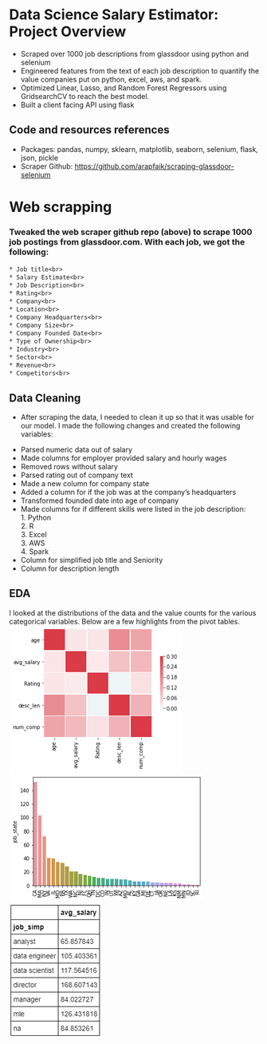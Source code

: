 # Data Science Salary Estimator: Project Overview<br>
- Scraped over 1000 job descriptions from glassdoor using python and selenium <br>
- Engineered features from the text of each job description to quantify the value companies put on python, excel, aws, and spark.<br>
- Optimized Linear, Lasso, and Random Forest Regressors using GridsearchCV to reach the best model.<br>
- Built a client facing API using flask <be>
## Code and resources references <br>
- Packages: pandas, numpy, sklearn, matplotlib, seaborn, selenium, flask, json, pickle
- Scraper Github: https://github.com/arapfaik/scraping-glassdoor-selenium

# Web scrapping
### Tweaked the web scraper github repo (above) to scrape 1000 job postings from glassdoor.com. With each job, we got the following:<br>
    * Job title<br>
    * Salary Estimate<br>
    * Job Description<br>
    * Rating<br>
    * Company<br>
    * Location<br>
    * Company Headquarters<br>
    * Company Size<br>
    * Company Founded Date<br>
    * Type of Ownership<br>
    * Industry<br>
    * Sector<br>
    * Revenue<br>
    * Competitors<br>
## Data Cleaning <br>
- After scraping the data, I needed to clean it up so that it was usable for our model. I made the following changes and created the following variables: <br>

 * Parsed numeric data out of salary <br>
 * Made columns for employer provided salary and hourly wages<br>
 * Removed rows without salary<br>
 * Parsed rating out of company text<br>
 * Made a new column for company state<br>
 * Added a column for if the job was at the company’s headquarters<br>
 * Transformed founded date into age of company<br>
 * Made columns for if different skills were listed in the job description:<br>
         1. Python<br>
         2. R<br>
         3. Excel<br>
         3. AWS<br>
         4. Spark<br>
 * Column for simplified job title and Seniority<br>
 * Column for description length<br>

## EDA <br>
I looked at the distributions of the data and the value counts for the various categorical variables. Below are a few highlights from the pivot tables. <br>
![correlation_visual](https://github.com/davidzeng28/ds_salary_project/blob/master/correlation_visual.png)
![positions_by_state](https://github.com/davidzeng28/ds_salary_project/blob/master/positions_by_state.png)
![salary_by_job_title](https://github.com/davidzeng28/ds_salary_project/blob/master/salary_by_job_title.png)
